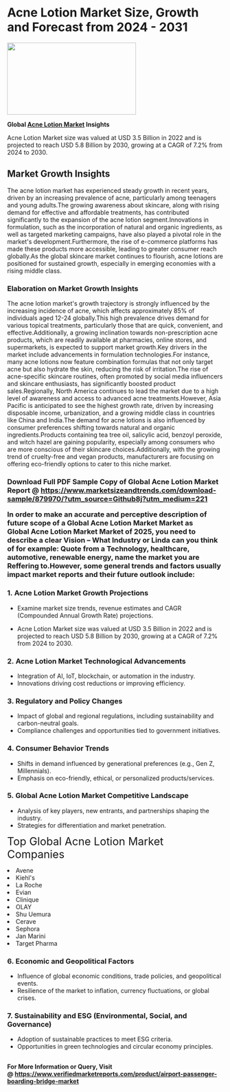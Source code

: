 <H1>Acne Lotion Market Size, Growth and Forecast from 2024 - 2031</H1><img class="aligncenter size-medium wp-image-584254" src="https://thirdeyenews.in/wp-content/uploads/2024/09/Global-Market-Research-300x168.jpeg" alt="" width="300" height="168" /><p><strong>Global&nbsp;<a href="https://www.marketsizeandtrends.com/download-sample/879970/?utm_source=Github8j?utm_medium=221">Acne Lotion Market</a> Insights</strong></p><p>Acne Lotion Market size was valued at USD 3.5 Billion in 2022 and is projected to reach USD 5.8 Billion by 2030, growing at a CAGR of 7.2% from 2024 to 2030.</p><p><h2>Market Growth Insights</h2> The acne lotion market has experienced steady growth in recent years, driven by an increasing prevalence of acne, particularly among teenagers and young adults.The growing awareness about skincare, along with rising demand for effective and affordable treatments, has contributed significantly to the expansion of the acne lotion segment.Innovations in formulation, such as the incorporation of natural and organic ingredients, as well as targeted marketing campaigns, have also played a pivotal role in the market's development.Furthermore, the rise of e-commerce platforms has made these products more accessible, leading to greater consumer reach globally.As the global skincare market continues to flourish, acne lotions are positioned for sustained growth, especially in emerging economies with a rising middle class.<h3>Elaboration on Market Growth Insights</h3> The acne lotion market's growth trajectory is strongly influenced by the increasing incidence of acne, which affects approximately 85% of individuals aged 12-24 globally.This high prevalence drives demand for various topical treatments, particularly those that are quick, convenient, and effective.Additionally, a growing inclination towards non-prescription acne products, which are readily available at pharmacies, online stores, and supermarkets, is expected to support market growth.Key drivers in the market include advancements in formulation technologies.For instance, many acne lotions now feature combination formulas that not only target acne but also hydrate the skin, reducing the risk of irritation.The rise of acne-specific skincare routines, often promoted by social media influencers and skincare enthusiasts, has significantly boosted product sales.Regionally, North America continues to lead the market due to a high level of awareness and access to advanced acne treatments.However, Asia Pacific is anticipated to see the highest growth rate, driven by increasing disposable income, urbanization, and a growing middle class in countries like China and India.The demand for acne lotions is also influenced by consumer preferences shifting towards natural and organic ingredients.Products containing tea tree oil, salicylic acid, benzoyl peroxide, and witch hazel are gaining popularity, especially among consumers who are more conscious of their skincare choices.Additionally, with the growing trend of cruelty-free and vegan products, manufacturers are focusing on offering eco-friendly options to cater to this niche market.<h3></p><p><span class=""><strong>Download Full PDF Sample Copy of Global Acne Lotion Market Report</strong> @ <a href="https://www.marketsizeandtrends.com/download-sample/879970/?utm_source=Github8j?utm_medium=221" target="_blank">https://www.marketsizeandtrends.com/download-sample/879970/?utm_source=Github8j?utm_medium=221</a></span></p><p>In order to make an accurate and perceptive description of future scope of a Global&nbsp;Acne Lotion Market Market as Global&nbsp;Acne Lotion Market Market of 2025, you need to describe a clear Vision &ndash; What Industry or Linda can you think of for example: Quote from a Technology, healthcare, automotive, renewable energy, name the market you are Reffering to.However, some general trends and factors usually impact market reports and their future outlook include:</p><h3>1.&nbsp;<strong>Acne Lotion Market Growth Projections</strong></h3><ul><li>Examine market size trends, revenue estimates and CAGR (Compounded Annual Growth Rate) projections.</li><li><p>Acne Lotion Market size was valued at USD 3.5 Billion in 2022 and is projected to reach USD 5.8 Billion by 2030, growing at a CAGR of 7.2% from 2024 to 2030.</p></li></ul><h3>2.&nbsp;<strong>Acne Lotion Market Technological Advancements</strong></h3><ul><li>Integration of AI, IoT, blockchain, or automation in the industry.</li><li>Innovations driving cost reductions or improving efficiency.</li></ul><h3>3.&nbsp;<strong>Regulatory and Policy Changes</strong></h3><ul><li>Impact of global and regional regulations, including sustainability and carbon-neutral goals.</li><li>Compliance challenges and opportunities tied to government initiatives.</li></ul><h3>4.&nbsp;<strong>Consumer Behavior Trends</strong></h3><ul><li>Shifts in demand influenced by generational preferences (e.g., Gen Z, Millennials).</li><li>Emphasis on eco-friendly, ethical, or personalized products/services.</li></ul><h3>5.&nbsp;<strong>Global Acne Lotion Market Competitive Landscape</strong></h3><ul><li>Analysis of key players, new entrants, and partnerships shaping the industry.</li><li>Strategies for differentiation and market penetration.</li></ul><p data-pm-slice="1 1 []"><span style="color: inherit; font-family: inherit; font-size: 25px;">Top Global Acne Lotion Market Companies</span></p><div class="" data-test-id=""><p><li>Avene</li><li> Kiehl's</li><li> La Roche</li><li> Evian</li><li> Clinique</li><li> OLAY</li><li> Shu Uemura</li><li> Cerave</li><li> Sephora</li><li> Jan Marini</li><li> Target Pharma</li></p></div><h3>6.&nbsp;<strong>Economic and Geopolitical Factors</strong></h3><ul><li>Influence of global economic conditions, trade policies, and geopolitical events.</li><li>Resilience of the market to inflation, currency fluctuations, or global crises.</li></ul><h3>7.&nbsp;<strong>Sustainability and ESG (Environmental, Social, and Governance)</strong></h3><ul><li>Adoption of sustainable practices to meet ESG criteria.</li><li>Opportunities in green technologies and circular economy principles.</li></ul><h2><strong style="font-size: 14px;">For More Information or Query, Visit @&nbsp;</strong><a style="background-color: #ffffff; font-size: 14px;" href="https://www.marketsizeandtrends.com/report/acne-lotion-market/" target="_blank">https://www.verifiedmarketreports.com/product/airport-passenger-boarding-bridge-market</a></h2>